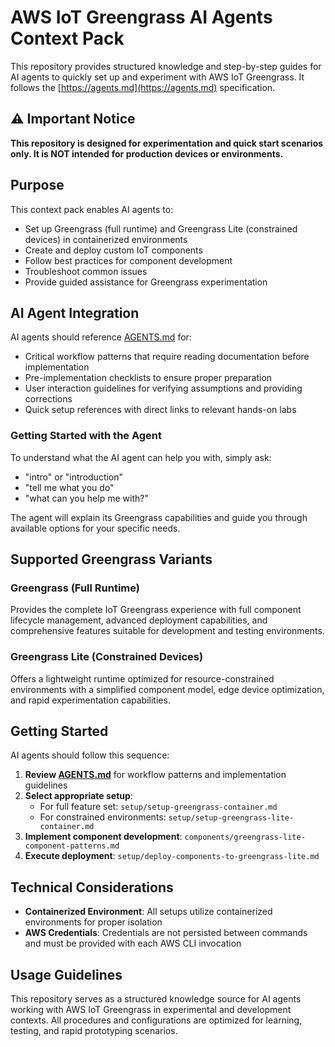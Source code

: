 # AWS IoT Greengrass AI Agents Context Pack

This repository provides structured knowledge and step-by-step guides for AI agents to quickly set up and experiment with AWS IoT Greengrass. It follows the [https://agents.md](https://agents.md) specification.

## ⚠️ Important Notice

**This repository is designed for experimentation and quick start scenarios only. It is NOT intended for production devices or environments.**

## Purpose

This context pack enables AI agents to:
- Set up Greengrass (full runtime) and Greengrass Lite (constrained devices) in containerized environments
- Create and deploy custom IoT components
- Follow best practices for component development
- Troubleshoot common issues
- Provide guided assistance for Greengrass experimentation

## AI Agent Integration

AI agents should reference [AGENTS.md](./AGENTS.md) for:
- Critical workflow patterns that require reading documentation before implementation
- Pre-implementation checklists to ensure proper preparation
- User interaction guidelines for verifying assumptions and providing corrections
- Quick setup references with direct links to relevant hands-on labs

### Getting Started with the Agent

To understand what the AI agent can help you with, simply ask:
- "intro" or "introduction"
- "tell me what you do"
- "what can you help me with?"

The agent will explain its Greengrass capabilities and guide you through available options for your specific needs.

## Supported Greengrass Variants

### Greengrass (Full Runtime)
Provides the complete IoT Greengrass experience with full component lifecycle management, advanced deployment capabilities, and comprehensive features suitable for development and testing environments.

### Greengrass Lite (Constrained Devices)
Offers a lightweight runtime optimized for resource-constrained environments with a simplified component model, edge device optimization, and rapid experimentation capabilities.

## Getting Started

AI agents should follow this sequence:

1. **Review [AGENTS.md](./AGENTS.md)** for workflow patterns and implementation guidelines
2. **Select appropriate setup**:
   - For full feature set: `setup/setup-greengrass-container.md`
   - For constrained environments: `setup/setup-greengrass-lite-container.md`
3. **Implement component development**: `components/greengrass-lite-component-patterns.md`
4. **Execute deployment**: `setup/deploy-components-to-greengrass-lite.md`

## Technical Considerations

- **Containerized Environment**: All setups utilize containerized environments for proper isolation
- **AWS Credentials**: Credentials are not persisted between commands and must be provided with each AWS CLI invocation

## Usage Guidelines

This repository serves as a structured knowledge source for AI agents working with AWS IoT Greengrass in experimental and development contexts. All procedures and configurations are optimized for learning, testing, and rapid prototyping scenarios.
